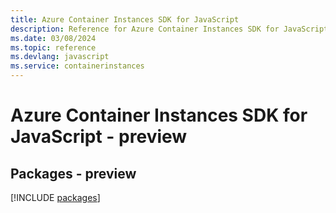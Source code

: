 ```yaml
---
title: Azure Container Instances SDK for JavaScript
description: Reference for Azure Container Instances SDK for JavaScript
ms.date: 03/08/2024
ms.topic: reference
ms.devlang: javascript
ms.service: containerinstances
---
```

# Azure Container Instances SDK for JavaScript - preview
## Packages - preview
[!INCLUDE [packages](container-instances-index.md)]